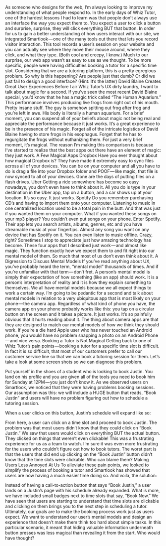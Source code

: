 As someone who designs for the web, I’m always looking to improve my understanding of what people respond to. In the early days of Whiz Tutor, one of the hardest lessons I had to learn was that people don’t always use an interface the way you expect them to. You expect a user to click a button and surprise, surprise, they will click everything BUT that button.
In order for us to gain a better understanding of how users interact with our site, we integrated Smartlook — one of the many tools out there that lets you record visitor interaction. This tool records a user’s session on your website and you can actually see where they move their mouse around, where they click, and what they type. (Both cool and creepy, I know.) Much to our surprise, our web app wasn’t as easy to use as we thought. To be more specific, people were having difficulties booking a tutor for a specific time slot. Considering that we are a tutoring platform, this is a pretty egregious problem.
So why is this happening? Are people just that dumb? Or did we just fail to design a good interface?
(Hint: It’s the latter)
David Blaine Creates Great User Experiences
Before I air Whiz Tutor’s UX dirty laundry, I want to talk about magic for a second. If you’ve seen the most recent David Blaine special, you’d know that he has a magic trick called “The Human Aquarium.” This performance involves producing live frogs from right out of his mouth. Pretty insane stuff. The guy is somehow spitting out frog after frog and you’re left in awe. His body is literally a human aquarium. For a brief moment, you can suspend all of your beliefs about magic not being real and appreciate the performance because it just works. It’s a great experience to be in the presence of his magic. Forget all of the intricate logistics of David Blaine having to store frogs in his esophagus. Forget that he has to regurgitate the frogs without euthanizing them. For just a very brief moment, it’s magical.
The reason I’m making this comparison is because I’ve started to realize that the best apps out there have an element of magic: they just work.
A Few Magical Apps
Dropbox
Have you ever thought about how magical Dropbox is? They have made it extremely easy to sync files across all of your devices. You can be on your computer and all you have to do is drag a file into your Dropbox folder and POOF — like magic, that file is now synced to all of your devices. Gone are the days of putting files on a flash drives.
Uber
Getting a ride somewhere has become so easy nowadays, you don’t even have to think about it. All you do is type in your destination in the Uber app, tap on a button, and a car shows up at your location. It’s so easy. It just works.
Spotify
Do you remember purchasing CD’s and having to import them onto your computer. Listening to music in one centralized location used to be a total pain in the butt. And that was just if you wanted them on your computer. What if you wanted these songs on your mp3 player? You couldn’t even put songs on your phone. Enter Spotify. Their app lets you search artists, albums, genres, etc and you have streamable music at your fingertips. Almost any song you want on any device that has Spotify on it. You can even listen to music offline. Crazy, right?
Sometimes I stop to appreciate just how amazing technology has become. These four apps that I described just work — and almost like magic. They function exactly how we expect them to and fit right into our mental model of them. So much that most of us don’t even think about it.
A Digression to Discuss Mental Models
If you’ve read anything about UX, you’ve probably heard the term, “mental model” thousands of times. And if you’re unfamiliar with that term — don’t fret. A person’s mental model is simply their expectation of how something (like an app) should work. It is a person’s interpretation of reality and it is how they explain something to themselves. We all have mental models because we all expect things to work a certain way.
I’m going to be pedantic for a second and talk about mental models in relation to a very ubiquitous app that is most likely on your phone — the camera app. Regardless of what kind of phone you have, the camera app on your phone probably works like this: you tap on a circular button on the screen and it takes a picture. It just works. It’s so painfully obvious that it hurts reading about it. The thing about camera apps are that they are designed to match our mental models of how we think they should work. If you’re a die hard Apple user who has never touched an Android phone, you would have no problem snapping a photo on an Android Phone — and vice versa.
Booking a Tutor is Not Magical
Getting back to one of Whiz Tutor’s pain points — booking a tutor for a specific time slot is difficult. In fact it is so difficult, that most of our customers prefer to call our customer service line so that we can book a tutoring session for them.
Let’s take a look at some screen shots so we can diagnose this problem.

Put yourself in the shoes of a student who is looking to book Justin. You land on his profile and you are given all of the tools you need to book him for Sunday at 12PM — you just don’t know it.
As we observed users on Smartlook, we noticed that they were having problems booking sessions. Our assumption was this: we will include a HUGE button that reads, “Book Justin” and users will have no problem figuring out how to schedule a tutoring session.

When a user clicks on this button, Justin’s schedule will expand like so:

From here, a user can click on a time slot and proceed to book Justin. The problem was that most users didn’t know that they could click on “Book Justin.” We saw that users would click on everything BUT the actual button. They clicked on things that weren’t even clickable! This was a frustrating experience for us as a team to watch. I’m sure it was even more frustrating for the users who couldn’t figure out how to book tutors. The worst part is that the users that did end up clicking on the “Book Justin” button didn’t know that the time slots were clickable. Who can blame them?
Making Users Less Annoyed At Us
To alleviate these pain points, we looked to simplify the process of booking a tutor and Smartlook has showed that users are now having a much easier time doing so.
And voila, the solution:

Instead of having a call-to-action button that says “Book Justin,” a user lands on a Justin’s page with his schedule already expanded. What is more, we have included small badges next to time slots that say, “Book Now.” We have seen that users are starting to understand that time slots are clickable and clicking on them brings you to the next step in scheduling a tutor.
Ultimately, our goals are to make the booking process work just as users expect. We want to understand our user’s mental models and design an experience that doesn’t make them think too hard about simple tasks. In this particular scenario, it meant that hiding valuable information underneath button presses was less magical than revealing it from the start. Who would have thought?
